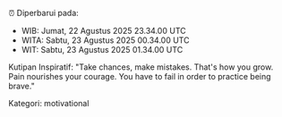 ⏰ Diperbarui pada:
- WIB: Jumat, 22 Agustus 2025 23.34.00 UTC
- WITA: Sabtu, 23 Agustus 2025 00.34.00 UTC
- WIT: Sabtu, 23 Agustus 2025 01.34.00 UTC

Kutipan Inspiratif:
"Take chances, make mistakes. That's how you grow. Pain nourishes your courage. You have to fail in order to practice being brave."


Kategori: motivational

